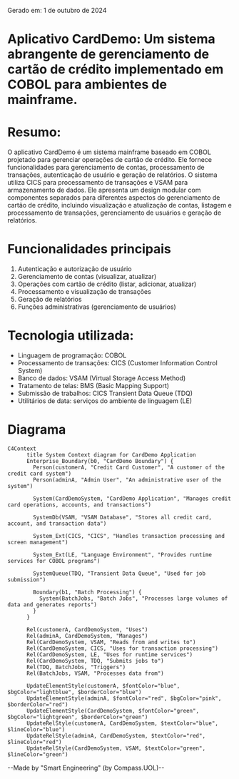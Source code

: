 Gerado em: 1 de outubro de 2024

# Aplicativo CardDemo: Um sistema abrangente de gerenciamento de cartão de crédito implementado em COBOL para ambientes de mainframe.

# Resumo:
O aplicativo CardDemo é um sistema mainframe baseado em COBOL projetado para gerenciar operações de cartão de crédito. Ele fornece funcionalidades para gerenciamento de contas, processamento de transações, autenticação de usuário e geração de relatórios. O sistema utiliza CICS para processamento de transações e VSAM para armazenamento de dados. Ele apresenta um design modular com componentes separados para diferentes aspectos do gerenciamento de cartão de crédito, incluindo visualização e atualização de contas, listagem e processamento de transações, gerenciamento de usuários e geração de relatórios.

# Funcionalidades principais
1. Autenticação e autorização de usuário
2. Gerenciamento de contas (visualizar, atualizar)
3. Operações com cartão de crédito (listar, adicionar, atualizar)
4. Processamento e visualização de transações
5. Geração de relatórios
6. Funções administrativas (gerenciamento de usuários)

# Tecnologia utilizada:
- Linguagem de programação: COBOL
- Processamento de transações: CICS (Customer Information Control System)
- Banco de dados: VSAM (Virtual Storage Access Method)
- Tratamento de telas: BMS (Basic Mapping Support)
- Submissão de trabalhos: CICS Transient Data Queue (TDQ)
- Utilitários de data: serviços do ambiente de linguagem (LE)

# Diagrama
```mermaid
C4Context
      title System Context diagram for CardDemo Application
      Enterprise_Boundary(b0, "CardDemo Boundary") {
        Person(customerA, "Credit Card Customer", "A customer of the credit card system")
        Person(adminA, "Admin User", "An administrative user of the system")

        System(CardDemoSystem, "CardDemo Application", "Manages credit card operations, accounts, and transactions")

        SystemDb(VSAM, "VSAM Database", "Stores all credit card, account, and transaction data")

        System_Ext(CICS, "CICS", "Handles transaction processing and screen management")

        System_Ext(LE, "Language Environment", "Provides runtime services for COBOL programs")

        SystemQueue(TDQ, "Transient Data Queue", "Used for job submission")

        Boundary(b1, "Batch Processing") {
          System(BatchJobs, "Batch Jobs", "Processes large volumes of data and generates reports")
        }
      }

      Rel(customerA, CardDemoSystem, "Uses")
      Rel(adminA, CardDemoSystem, "Manages")
      Rel(CardDemoSystem, VSAM, "Reads from and writes to")
      Rel(CardDemoSystem, CICS, "Uses for transaction processing")
      Rel(CardDemoSystem, LE, "Uses for runtime services")
      Rel(CardDemoSystem, TDQ, "Submits jobs to")
      Rel(TDQ, BatchJobs, "Triggers")
      Rel(BatchJobs, VSAM, "Processes data from")

      UpdateElementStyle(customerA, $fontColor="blue", $bgColor="lightblue", $borderColor="blue")
      UpdateElementStyle(adminA, $fontColor="red", $bgColor="pink", $borderColor="red")
      UpdateElementStyle(CardDemoSystem, $fontColor="green", $bgColor="lightgreen", $borderColor="green")
      UpdateRelStyle(customerA, CardDemoSystem, $textColor="blue", $lineColor="blue")
      UpdateRelStyle(adminA, CardDemoSystem, $textColor="red", $lineColor="red")
      UpdateRelStyle(CardDemoSystem, VSAM, $textColor="green", $lineColor="green")
```

--Made by "Smart Engineering" (by Compass.UOL)--
